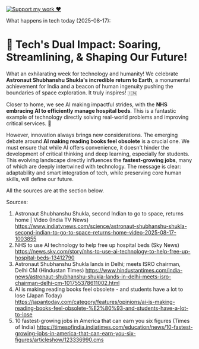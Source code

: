[![Support my work ❤️](https://img.shields.io/badge/Support%20my%20work%20❤️-orange?style=for-the-badge&logo=patreon&logoColor=white)](https://www.patreon.com/c/evertonics)

What happens in tech today (2025-08-17):

# 🚀 Tech's Dual Impact: Soaring, Streamlining, & Shaping Our Future!

What an exhilarating week for technology and humanity! We celebrate **Astronaut Shubhanshu Shukla's incredible return to Earth**, a monumental achievement for India and a beacon of human ingenuity pushing the boundaries of space exploration. It truly inspires! 🇮🇳

Closer to home, we see AI making impactful strides, with the **NHS embracing AI to efficiently manage hospital beds**. This is a fantastic example of technology directly solving real-world problems and improving critical services. 🏥

However, innovation always brings new considerations. The emerging debate around **AI making reading books feel obsolete** is a crucial one. We must ensure that while AI offers convenience, it doesn't hinder the development of critical thinking and deep learning, especially for students. This evolving landscape directly influences the **fastest-growing jobs**, many of which are deeply intertwined with technology. The message is clear: adaptability and smart integration of tech, while preserving core human skills, will define our future.

All the sources are at the section below.

Sources:
1. Astronaut Shubhanshu Shukla, second Indian to go to space, returns home | Video (India TV News)
   https://www.indiatvnews.com/science/astronaut-shubhanshu-shukla-second-indian-to-go-to-space-returns-home-video-2025-08-17-1003855
2. NHS to use AI technology to help free up hospital beds (Sky News)
   https://news.sky.com/story/nhs-to-use-ai-technology-to-help-free-up-hospital-beds-13412790
3. Astronaut Shubhanshu Shukla lands in Delhi; meets ISRO chairman, Delhi CM (Hindustan Times)
   https://www.hindustantimes.com/india-news/astronaut-shubhanshu-shukla-lands-in-delhi-meets-isro-chairman-delhi-cm-101755378611002.html
4. AI is making reading books feel obsolete - and students have a lot to lose (Japan Today)
   https://japantoday.com/category/features/opinions/ai-is-making-reading-books-feel-obsolete-%E2%80%93-and-students-have-a-lot-to-lose
5. 10 fastest-growing jobs in America that can earn you six figures (Times of India)
   https://timesofindia.indiatimes.com/education/news/10-fastest-growing-jobs-in-america-that-can-earn-you-six-figures/articleshow/123336990.cms